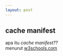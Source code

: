 ```yaml
---
layout: post
---
```



<h2> cache manifest</h2>
<p>
 apa itu <i>cache manifest??</i> <br> menurut <a href="http://www.w3schools.com/html/html5_app_cache.asp">w3schools.com</a>
</p>